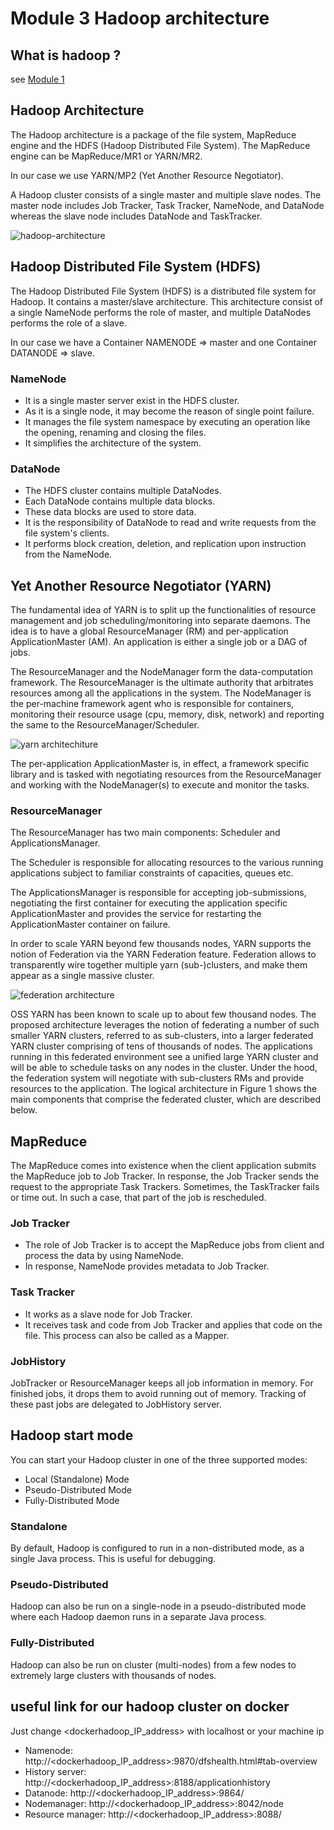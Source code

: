 # Module 3 Hadoop architecture

## What is hadoop ?

see [Module 1](module_1.md)

## Hadoop Architecture

The Hadoop architecture is a package of the file system, MapReduce engine and the HDFS (Hadoop Distributed File System). The MapReduce engine can be MapReduce/MR1 or YARN/MR2.

In our case we use YARN/MP2 (Yet Another Resource Negotiator).

A Hadoop cluster consists of a single master and multiple slave nodes. The master node includes Job Tracker, Task Tracker, NameNode, and DataNode whereas the slave node includes DataNode and TaskTracker.



![hadoop-architecture](hadoop-architecture.png)

## Hadoop Distributed File System (HDFS)

The Hadoop Distributed File System (HDFS) is a distributed file system for Hadoop. It contains a master/slave architecture. This architecture consist of a single NameNode performs the role of master, and multiple DataNodes performs the role of a slave.

In our case we have a Container NAMENODE => master and one Container DATANODE => slave.

### NameNode

* It is a single master server exist in the HDFS cluster.
* As it is a single node, it may become the reason of single point failure.
* It manages the file system namespace by executing an operation like the opening, renaming and closing the files.
* It simplifies the architecture of the system.

### DataNode

* The HDFS cluster contains multiple DataNodes.
* Each DataNode contains multiple data blocks.
* These data blocks are used to store data.
* It is the responsibility of DataNode to read and write requests from the file system's clients.
* It performs block creation, deletion, and replication upon instruction from the NameNode.


## Yet Another Resource Negotiator (YARN)

The fundamental idea of YARN is to split up the functionalities of resource management and job scheduling/monitoring into separate daemons. The idea is to have a global ResourceManager (RM) and per-application ApplicationMaster (AM). An application is either a single job or a DAG of jobs.

The ResourceManager and the NodeManager form the data-computation framework. The ResourceManager is the ultimate authority that arbitrates resources among all the applications in the system. The NodeManager is the per-machine framework agent who is responsible for containers, monitoring their resource usage (cpu, memory, disk, network) and reporting the same to the ResourceManager/Scheduler.

![yarn architechiture](yarn_architecture.gif)

The per-application ApplicationMaster is, in effect, a framework specific library and is tasked with negotiating resources from the ResourceManager and working with the NodeManager(s) to execute and monitor the tasks.

### ResourceManager
The ResourceManager has two main components: Scheduler and ApplicationsManager.

The Scheduler is responsible for allocating resources to the various running applications subject to familiar constraints of capacities, queues etc.

The ApplicationsManager is responsible for accepting job-submissions, negotiating the first container for executing the application specific ApplicationMaster and provides the service for restarting the ApplicationMaster container on failure.

In order to scale YARN beyond few thousands nodes, YARN supports the notion of Federation via the YARN Federation feature. Federation allows to transparently wire together multiple yarn (sub-)clusters, and make them appear as a single massive cluster.

![federation architecture](federation_architecture.png)

OSS YARN has been known to scale up to about few thousand nodes. The proposed architecture leverages the notion of federating a number of such smaller YARN clusters, referred to as sub-clusters, into a larger federated YARN cluster comprising of tens of thousands of nodes. The applications running in this federated environment see a unified large YARN cluster and will be able to schedule tasks on any nodes in the cluster. Under the hood, the federation system will negotiate with sub-clusters RMs and provide resources to the application. The logical architecture in Figure 1 shows the main components that comprise the federated cluster, which are described below.

## MapReduce

The MapReduce comes into existence when the client application submits the MapReduce job to Job Tracker. In response, the Job Tracker sends the request to the appropriate Task Trackers. Sometimes, the TaskTracker fails or time out. In such a case, that part of the job is rescheduled.

### Job Tracker

* The role of Job Tracker is to accept the MapReduce jobs from client and process the data by using NameNode.
* In response, NameNode provides metadata to Job Tracker.

### Task Tracker
* It works as a slave node for Job Tracker.
* It receives task and code from Job Tracker and applies that code on the file. This process can also be called as a Mapper.

### JobHistory
JobTracker or ResourceManager keeps all job information in memory. For finished jobs, it drops them to avoid running out of memory. Tracking of these past jobs are delegated to JobHistory server.

## Hadoop start mode
You can start your Hadoop cluster in one of the three supported modes:

* Local (Standalone) Mode
* Pseudo-Distributed Mode
* Fully-Distributed Mode

### Standalone
By default, Hadoop is configured to run in a non-distributed mode, as a single Java process. This is useful for debugging.

### Pseudo-Distributed
Hadoop can also be run on a single-node in a pseudo-distributed mode where each Hadoop daemon runs in a separate Java process.

### Fully-Distributed
Hadoop can also be run on cluster (multi-nodes) from a few nodes to extremely large clusters with thousands of nodes.

## useful link for our hadoop cluster on docker

Just change <dockerhadoop_IP_address> with localhost or your machine ip

* Namenode: http://<dockerhadoop_IP_address>:9870/dfshealth.html#tab-overview
* History server: http://<dockerhadoop_IP_address>:8188/applicationhistory
* Datanode: http://<dockerhadoop_IP_address>:9864/
* Nodemanager: http://<dockerhadoop_IP_address>:8042/node
* Resource manager: http://<dockerhadoop_IP_address>:8088/